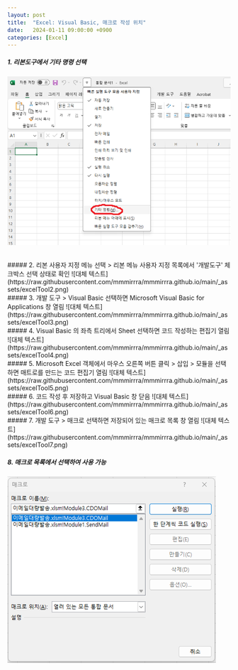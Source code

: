 ```yaml
---
layout: post
title:  "Excel: Visual Basic, 매크로 작성 위치"
date:   2024-01-11 09:00:00 +0900
categories: [Excel]
---
```


##### 1. 리본도구에서 기타 명령 선택   
![대체 텍스트](https://raw.githubusercontent.com/mmmirrra/mmmirrra.github.io/main/_assets/excelTool1.png)
   
<br>
##### 2. 리본 사용자 지정 메뉴 선택 > 리본 메뉴 사용자 지정 목록에서 '개발도구' 체크박스 선택 상태로 확인   
![대체 텍스트](https://raw.githubusercontent.com/mmmirrra/mmmirrra.github.io/main/_assets/excelTool2.png)
   
<br>
##### 3. 개발 도구 > Visual Basic 선택하면 Microsoft Visual Basic for Applications 창 열림   
![대체 텍스트](https://raw.githubusercontent.com/mmmirrra/mmmirrra.github.io/main/_assets/excelTool3.png)
   
<br>
##### 4. Visual Basic 의 좌측 트리에서 Sheet 선택하면 코드 작성하는 편집기 열림   
![대체 텍스트](https://raw.githubusercontent.com/mmmirrra/mmmirrra.github.io/main/_assets/excelTool4.png)
   
<br>
##### 5. Microsoft Excel 객체에서 마우스 오른쪽 버튼 클릭 > 삽입 > 모듈을 선택하면 매트로를 만드는 코드 편집기 열림   
![대체 텍스트](https://raw.githubusercontent.com/mmmirrra/mmmirrra.github.io/main/_assets/excelTool5.png)
   
<br>
##### 6. 코드 작성 후 저장하고 Visual Basic 창 닫음   
![대체 텍스트](https://raw.githubusercontent.com/mmmirrra/mmmirrra.github.io/main/_assets/excelTool6.png)
   
<br>
##### 7. 개발 도구 > 매크로 선택하면 저장되어 있는 매크로 목록 창 열림   
![대체 텍스트](https://raw.githubusercontent.com/mmmirrra/mmmirrra.github.io/main/_assets/excelTool7.png)
   
##### 8. 매크로 목록에서 선택하여 사용 가능   
![대체 텍스트](https://raw.githubusercontent.com/mmmirrra/mmmirrra.github.io/main/_assets/excelTool8.png)
   